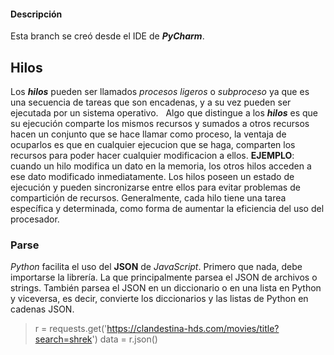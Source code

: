 #### Descripción
Esta branch se creó desde el IDE de ***PyCharm***.

Hilos
--

Los ***hilos*** pueden ser llamados *procesos ligeros* o *subproceso* ya que es una secuencia de tareas que son encadenas, y a su vez pueden ser ejecutada por un sistema operativo.
 
Algo que distingue a los ***hilos*** es que su ejecución comparte los mismos recursos y sumados a otros recursos hacen un conjunto que se hace llamar como proceso, la ventaja de ocuparlos es que en cualquier ejecucion que se haga, comparten los recursos para poder hacer cualquier modificacion a ellos. 
**EJEMPLO**: cuando un hilo modifica un dato en la memoria, los otros hilos acceden a ese dato modificado inmediatamente.
Los hilos poseen un estado de ejecución y pueden sincronizarse entre ellos para evitar problemas de compartición de recursos. Generalmente, cada hilo tiene una tarea específica y determinada, como forma de aumentar la eficiencia del uso del procesador.



### Parse

*Python* facilita el uso del **JSON** de *JavaScript*.
Primero que nada, debe importarse la librería. La que principalmente parsea el JSON de archivos o strings. También parsea el JSON en un diccionario o en una lista en Python y viceversa, es decir, convierte los diccionarios y las listas de Python en cadenas JSON.

> r = requests.get('https://clandestina-hds.com/movies/title?search=shrek')
> data = r.json()


